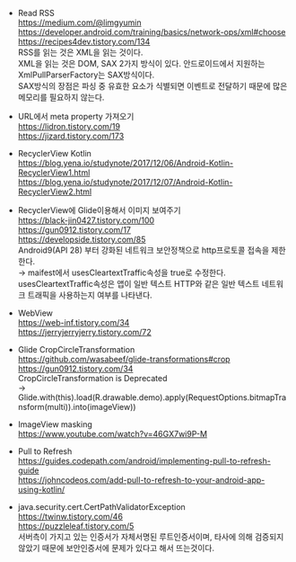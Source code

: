 * Read RSS<br>
https://medium.com/@limgyumin<br>
https://developer.android.com/training/basics/network-ops/xml#choose<br>
https://recipes4dev.tistory.com/134<br>
RSS를 읽는 것은 XML을 읽는 것이다.<br>
XML을 읽는 것은 DOM, SAX 2가지 방식이 있다. 안드로이드에서 지원하는 XmlPullParserFactory는 SAX방식이다.<br>
SAX방식의 장점은 파싱 중 유효한 요소가 식별되면 이벤트로 전달하기 때문에 많은 메모리를 필요하지 않는다.

* URL에서 meta property 가져오기<br>
https://lidron.tistory.com/19<br>
https://jizard.tistory.com/173<br>

* RecyclerView Kotlin<br>
https://blog.yena.io/studynote/2017/12/06/Android-Kotlin-RecyclerView1.html<br>
https://blog.yena.io/studynote/2017/12/07/Android-Kotlin-RecyclerView2.html<br>

* RecyclerView에 Glide이용해서 이미지 보여주기<br>
https://black-jin0427.tistory.com/100<br>
https://gun0912.tistory.com/17<br>
https://developside.tistory.com/85<br>
Android9(API 28) 부터 강화된 네트워크 보안정책으로 http프로토콜 접속을 제한한다.<br>
→ maifest에서 usesCleartextTraffic속성을 true로 수정한다. usesCleartextTraffic속성은 앱이 일반 텍스트 HTTP와 같은 일반 텍스트 네트워크 트래픽을 사용하는지 여부를 나타낸다. <br>

* WebView<br>
https://web-inf.tistory.com/34<br>
https://jerryjerryjerry.tistory.com/72<br>

* Glide CropCircleTransformation<br>
https://github.com/wasabeef/glide-transformations#crop<br>
https://gun0912.tistory.com/34<br>
CropCircleTransformation is Deprecated<br>
→ Glide.with(this).load(R.drawable.demo).apply(RequestOptions.bitmapTransform(multi)).into(imageView))<br>

* ImageView masking<br>
https://www.youtube.com/watch?v=46GX7wi9P-M<br>

* Pull to Refresh<br>
https://guides.codepath.com/android/implementing-pull-to-refresh-guide<br>
https://johncodeos.com/add-pull-to-refresh-to-your-android-app-using-kotlin/<br>

* java.security.cert.CertPathValidatorException<br>
https://twinw.tistory.com/46<br>
https://puzzleleaf.tistory.com/5<br>
서버측이 가지고 있는 인증서가 자체서명된 루트인증서이며, 타사에 의해 검증되지 않았기 때문에 보안인증서에 문제가 있다고 해서 뜨는것이다.<br>